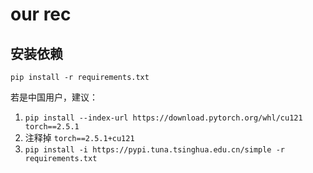 # our rec

## 安装依赖
`pip install -r requirements.txt`

若是中国用户，建议：
1. `pip install --index-url https://download.pytorch.org/whl/cu121 torch==2.5.1`
2. 注释掉 `torch==2.5.1+cu121`
3. `pip install -i https://pypi.tuna.tsinghua.edu.cn/simple -r requirements.txt`